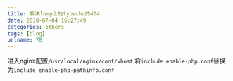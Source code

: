 ```yaml
---
title: 解决lnmp上的typecho的404
date: 2018-07-04 16:27:49
categories: others
tags: [blog]
urlname: 78
---
```

进入nginx配置`/usr/local/nginx/conf/vhost`
将`include enable-php.conf`替换为`include enable-php-pathinfo.conf`